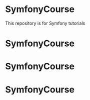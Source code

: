 # SymfonyCourse
This repository is for Symfony tutorials
# SymfonyCourse
# SymfonyCourse
# SymfonyCourse
